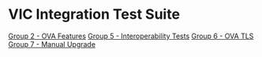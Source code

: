 VIC Integration Test Suite
=======

[Group 2 - OVA Features](Group2-OVA-Features/TestCases.md)
[Group 5 - Interoperability Tests](Group5-Interoperability-Tests/TestCases.md)
[Group 6 - OVA TLS](Group6-OVA-TLS/TestCases.md)
[Group 7 - Manual Upgrade](Group7-Manual-Upgrade/TestCases.md)
